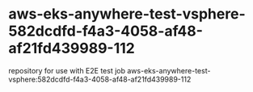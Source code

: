 # aws-eks-anywhere-test-vsphere-582dcdfd-f4a3-4058-af48-af21fd439989-112
repository for use with E2E test job aws-eks-anywhere-test-vsphere:582dcdfd-f4a3-4058-af48-af21fd439989-112
